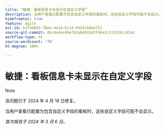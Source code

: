 ```yaml
---
title: “敏捷：看板信息卡未显示在自定义字段”
description: 当用户查看已配置为包含自定义字段的看板时，这些自定义字段可能不会显示。
hidefromtoc: true
feature: Agile
exl-id: b1f94663-78ee-4e1d-bc14-9453cbde4753
source-git-commit: dbc4e4ecd9e7b2a6d01b43f46a3c2fd128c1d1dc
workflow-type: ht
source-wordcount: '70'
ht-degree: 100%

---
```


# 敏捷：看板信息卡未显示在自定义字段

>[!NOTE]
>
>该问题已于 2024 年 4 月 18 日修复。

当用户查看已配置为包含自定义字段的看板时，这些自定义字段可能不会显示。

_首次报告于 2024 年 3 月 6 日。_
